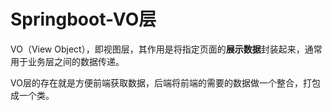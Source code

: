 # Springboot-VO层

VO（View Object），即视图层，其作用是将指定页面的**展示数据**封装起来，通常用于业务层之间的数据传递。

VO层的存在就是方便前端获取数据，后端将前端的需要的数据做一个整合，打包成一个类。

